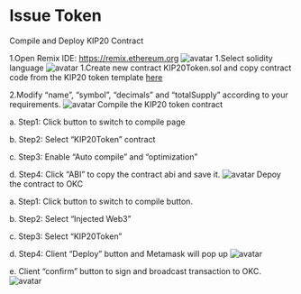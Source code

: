 # Issue Token

Compile and Deploy KIP20 Contract

1.Open Remix IDE: https://remix.ethereum.org
![avatar](../../img/issue-token-01.png)
1.Select solidity language
![avatar](../../img/issue-token-02.png)
1.Create new contract KIP20Token.sol and copy contract code from the KIP20 token template [here](https://github.com/okex/KIPs/blob/master/docs/final)

2.Modify “name”, “symbol”, “decimals” and “totalSupply” according to your requirements.
![avatar](../../img/issue-token-03.png)
Compile the KIP20 token contract

a. Step1: Click button to switch to compile page

b. Step2: Select “KIP20Token” contract

c. Step3: Enable “Auto compile” and    “optimization”

d. Step4: Click “ABI” to copy the contract abi and save it.
![avatar](../../img/issue-token-04.png)
Depoy the contract to OKC

a. Step1: Click button to switch to compile button.

b. Step2: Select “Injected Web3”

c. Step3: Select “KIP20Token”

d. Step4: Client “Deploy” button and Metamask will pop up
![avatar](../../img/issue-token-05.png)

e. Client “confirm” button to sign and broadcast transaction to OKC.
![avatar](../../img/issue-token-06.png)
